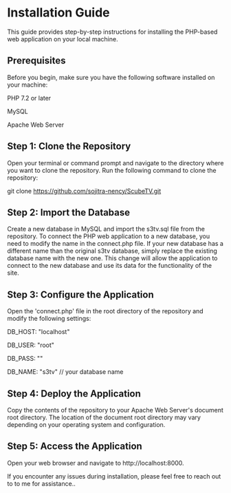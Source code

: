 # Installation Guide
This guide provides step-by-step instructions for installing the PHP-based web application on your local machine.

## Prerequisites
Before you begin, make sure you have the following software installed on your machine:

PHP 7.2 or later

MySQL

Apache Web Server

## Step 1: Clone the Repository
Open your terminal or command prompt and navigate to the directory where you want to clone the repository. Run the following command to clone the repository:

git clone https://github.com/sojitra-nency/ScubeTV.git

## Step 2: Import the Database
Create a new database in MySQL and import the s3tv.sql file from the repository. 
To connect the PHP web application to a new database, you need to modify the name in the connect.php file. If your new database has a different name than the original s3tv database, simply replace the existing database name with the new one. This change will allow the application to connect to the new database and use its data for the functionality of the site.

## Step 3: Configure the Application
Open the 'connect.php' file in the root directory of the repository and modify the following settings:

DB_HOST: "localhost"

DB_USER: "root"

DB_PASS: ""

DB_NAME: "s3tv" // your database name

##  Step 4: Deploy the Application
Copy the contents of the repository to your Apache Web Server's document root directory. 
The location of the document root directory may vary depending on your operating system and configuration.

## Step 5: Access the Application
Open your web browser and navigate to http://localhost:8000. 

If you encounter any issues during installation, please feel free to reach out to to me for assistance..



